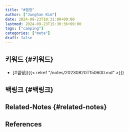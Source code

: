 ```yaml
---
title: "#캠핑"
author: ["Junghan Kim"]
date: 2024-08-23T10:31:00+09:00
lastmod: 2024-09-23T15:30:36+09:00
tags: ["camping"]
categories: ["meta"]
draft: false
---
```


## 키워드 {#키워드}

-   [#캠핑]({{< relref "/notes/20230820T150600.md" >}})


## 백링크 {#백링크}


## Related-Notes {#related-notes}

## References

<style>.csl-entry{text-indent: -1.5em; margin-left: 1.5em;}</style><div class="csl-bib-body">
</div>
